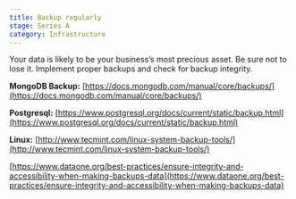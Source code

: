 ```yaml
---
title: Backup regularly
stage: Series A
category: Infrastructure
---
```

Your data is likely to be your business’s most precious asset. Be sure not to lose it. Implement proper backups and check for backup integrity.

**MongoDB Backup:** [https://docs.mongodb.com/manual/core/backups/](https://docs.mongodb.com/manual/core/backups/)

**Postgresql:** [https://www.postgresql.org/docs/current/static/backup.html](https://www.postgresql.org/docs/current/static/backup.html)

**Linux:** [http://www.tecmint.com/linux-system-backup-tools/](http://www.tecmint.com/linux-system-backup-tools/)

[https://www.dataone.org/best-practices/ensure-integrity-and-accessibility-when-making-backups-data](https://www.dataone.org/best-practices/ensure-integrity-and-accessibility-when-making-backups-data)
